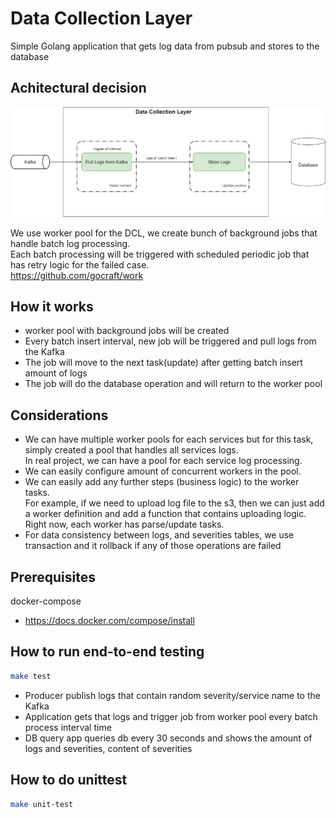 # Data Collection Layer
Simple Golang application that gets log data from pubsub and stores to the database


## Achitectural decision
![alt text](assets/archi.png)

We use worker pool for the DCL, we create bunch of background jobs that handle batch log processing.  
Each batch processing will be triggered with scheduled periodic job that has retry logic for the failed case.  
https://github.com/gocraft/work  


## How it works
- worker pool with background jobs will be created
- Every batch insert interval, new job will be triggered and pull logs from the Kafka
- The job will move to the next task(update) after getting batch insert amount of logs
- The job will do the database operation and will return to the worker pool

## Considerations
- We can have multiple worker pools for each services but for this task, simply created a pool that handles all services logs.  
In real project, we can have a pool for each service log processing.
- We can easily configure amount of concurrent workers in the pool.  
- We can easily add any further steps (business logic) to the worker tasks.  
For example, if we need to upload log file to the s3, then we can just add a worker definition and add a function that contains uploading logic.  
Right now, each worker has parse/update tasks.
- For data consistency between logs, and severities tables, we use transaction and it rollback if any of those operations are failed


## Prerequisites
docker-compose  
- https://docs.docker.com/compose/install

## How to run end-to-end testing
```sh
make test
```
- Producer publish logs that contain random severity/service name to the Kafka
- Application gets that logs and trigger job from worker pool every batch process interval time
- DB query app queries db every 30 seconds and shows the amount of logs and severities, content of severities


## How to do unittest
```sh
make unit-test
```